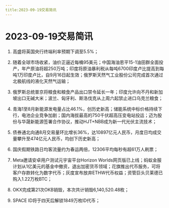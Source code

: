 ```yaml
---
title:2023-09-19交易简讯
---
```

# 2023-09-19交易简讯
1. 高盛将英国央行终端利率预期下调至5.5%；

2. 随着全球市场收紧，油价正逼近每桶95美元；中国海油恩平15-1油田群全面投产，年产原油将超250万吨；印度将原油暴利税从每吨6700印度卢比提高到每吨1万印度卢比，自9月16日起生效；俄罗斯天然气工业股份公司完成首次通过北极航线的液化天然气运输；

3. 俄罗斯总统普京将粮食和粮食产品出口禁令延长一年；印度允许向不丹和新加坡出口无碱大米；波兰、匈牙利、斯洛伐克从上周六起禁止进口乌克兰粮食；

4. 青海1至8月新能源发电量占比46.1%，创历史新高；储能系统中标价格持续下行，电池企业竞争加剧；国内海拔最高的750千伏超高压变电站投运；迈为股份与华晟新能源签署合作协议，推动HJT+NBB成为新一代光伏主流技术；

5. 债券通北向通8月交易量环比增长36%，达10897亿元人民币，月度日均成交量攀升至474亿元人民币，均创下历史新高；

6. 国庆假期铁路日均客流量约为春运两倍，12306平均每秒有超61万人刷票；

7. Meta邀请安卓用户测试元宇宙平台Horizon Worlds网页版已上线；蚂蚁金服计划从1亿美元的基金中撤资，退出加密货币领域；花旗推出代币服务，可将客户存款转化为数字代币；灰度宣布放弃ETHW代币权益；资管巨头贝莱德已购入1.22万枚BTC；

8. OKX完成第21次OKB销毁，本次共计销毁6,140,520.48枚；

9. SPACE ID将于四天后解锁1849万枚ID代币；